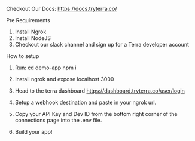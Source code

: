 Checkout Our Docs: https://docs.tryterra.co/

Pre Requirements
1) Install Ngrok
2) Install NodeJS
3) Checkout our slack channel and sign up for a Terra developer account 

How to setup
1) Run:
    cd demo-app
    npm i

1) Install ngrok and expose localhost 3000

2) Head to the terra dashboard https://dashboard.tryterra.co/user/login

3) Setup a webhook destination and paste in your ngrok url.

4) Copy your API Key and Dev ID from the bottom right corner of the connections page into the .env file.

5) Build your app!